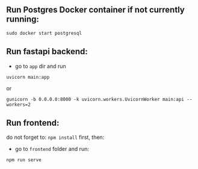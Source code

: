 ## Run Postgres Docker container if not currently running:

`sudo docker start postgresql`

## Run fastapi backend:
- go to `app` dir and run

`uvicorn main:app`

or

`gunicorn -b 0.0.0.0:8000 -k uvicorn.workers.UvicornWorker main:api --workers=2`

## Run frontend:

do not forget to:  `npm install` first, then:

- go to `frontend` folder and run:

`npm run serve`